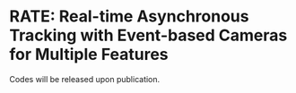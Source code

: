 # RATE: Real-time Asynchronous Tracking with Event-based Cameras for Multiple Features
Codes will be released upon publication.
